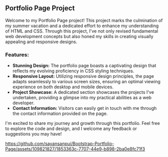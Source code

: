 ## Portfolio Page Project

Welcome to my Portfolio Page project! This project marks the culmination of my summer vacation and a dedicated effort to enhance my understanding of HTML and CSS. Through this project, I've not only revised fundamental web development concepts but also honed my skills in creating visually appealing and responsive designs.

### Features:

- **Stunning Design:** The portfolio page boasts a captivating design that reflects my evolving proficiency in CSS styling techniques.
- **Responsive Layout:** Utilizing responsive design principles, the page adapts seamlessly to various screen sizes, ensuring an optimal viewing experience on both desktop and mobile devices.
- **Project Showcase:** A dedicated section showcases the projects I've undertaken, providing a glimpse into my practical abilities as a web developer.
- **Contact Information:** Visitors can easily get in touch with me through the contact information provided on the page.

I'm excited to share my journey and growth through this portfolio. Feel free to explore the code and design, and I welcome any feedback or suggestions you may have!

https://github.com/sayansanpui/Bootstrap-Portfolio-Page/assets/109821827/1853363c-7707-44e9-b898-2ba0e8fc71f3
